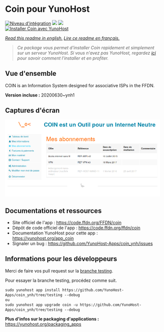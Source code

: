 # Coin pour YunoHost

[![Niveau d'intégration](https://dash.yunohost.org/integration/coin.svg)](https://dash.yunohost.org/appci/app/coin) ![](https://ci-apps.yunohost.org/ci/badges/coin.status.svg) ![](https://ci-apps.yunohost.org/ci/badges/coin.maintain.svg)  
[![Installer Coin avec YunoHost](https://install-app.yunohost.org/install-with-yunohost.svg)](https://install-app.yunohost.org/?app=coin)

*[Read this readme in english.](./README.md)*
*[Lire ce readme en français.](./README_fr.md)*

> *Ce package vous permet d'installer Coin rapidement et simplement sur un serveur YunoHost.
Si vous n'avez pas YunoHost, regardez [ici](https://yunohost.org/#/install) pour savoir comment l'installer et en profiter.*

## Vue d'ensemble

COIN is an Information System designed for associative ISPs in the FFDN.


**Version incluse :** 20200630~ynh1



## Captures d'écran

![](./doc/screenshots/user-subscriptions.png)

## Documentations et ressources

* Site officiel de l'app : https://code.ffdn.org/FFDN/coin
* Dépôt de code officiel de l'app : https://code.ffdn.org/ffdn/coin
* Documentation YunoHost pour cette app : https://yunohost.org/app_coin
* Signaler un bug : https://github.com/YunoHost-Apps/coin_ynh/issues

## Informations pour les développeurs

Merci de faire vos pull request sur la [branche testing](https://github.com/YunoHost-Apps/coin_ynh/tree/testing).

Pour essayer la branche testing, procédez comme suit.
```
sudo yunohost app install https://github.com/YunoHost-Apps/coin_ynh/tree/testing --debug
ou
sudo yunohost app upgrade coin -u https://github.com/YunoHost-Apps/coin_ynh/tree/testing --debug
```

**Plus d'infos sur le packaging d'applications :** https://yunohost.org/packaging_apps
